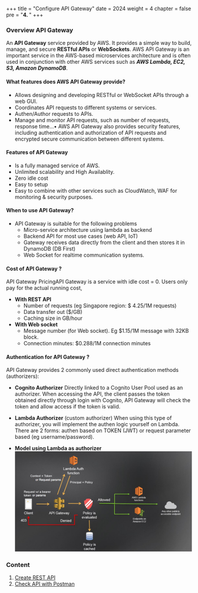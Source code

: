 +++
title = "Configure API Gateway"
date = 2024
weight = 4
chapter = false
pre = "<b>4. </b>"
+++

### Overview API Gateway

An **API Gateway** service provided by AWS. It provides a simple way to build, manage, and secure **RESTful APIs** or **WebSockets**. AWS API Gateway is an important service in the AWS-based microservices architecture and is often used in conjunction with other AWS services such as **_AWS Lambda, EC2, S3, Amazon DynamoDB_**.

#### What features does AWS API Gateway provide?

- Allows designing and developing RESTful or WebSocket APIs through a web GUI.
- Coordinates API requests to different systems or services.
- Authen/Author requests to APIs.
- Manage and monitor API requests, such as number of requests, response time...• AWS API Gateway also provides security features, including authentication and authorization of API requests and encrypted secure communication between different systems.

#### Features of API Gateway

- Is a fully managed service of AWS.
- Unlimited scalability and High Availablity.
- Zero idle cost
- Easy to setup
- Easy to combine with other services such as CloudWatch, WAF for monitoring & security purposes.

#### When to use API Gateway?

- API Gateway is suitable for the following problems
  - Micro-service architecture using lambda as backend
  - Backend API for most use cases (web API, IoT)
  - Gateway receives data directly from the client and then stores it in DynamoDB (DB First)
  - Web Socket for realtime communication systems.

#### Cost of API Gateway ?

API Gateway PricingAPI Gateway is a service with idle cost = 0. Users only pay for the actual running cost,

- **With REST API**
  - Number of requests (eg Singapore region: $ 4.25/1M requests)
  - Data transfer out ($/GB)
  - Caching size in GB/hour
- **With Web socket**
  - Message number (for Web socket). Eg $1.15/1M message with 32KB block.
  - Connection minutes: $0.288/1M connection minutes

#### Authentication for API Gateway ?

API Gateway provides 2 commonly used direct authentication methods (authorizers):

- **Cognito Authorizer**
  Directly linked to a Cognito User Pool used as an authorizer. When accessing the API, the client passes the token obtained directly through login with Cognito, API Gateway will check the token and allow access if the token is valid.

- **Lambda Authorizer** (custom authorizer)
  When using this type of authorizer, you will implement the authen logic yourself on Lambda. There are 2 forms: authen based on TOKEN (JWT) or request parameter based (eg username/password).

- **Model using Lambda as authorizer**
  ![Lambda làm authorizer](/images/4/4_1/000.png?width=90pc)

### Content

1. [Create REST API](1-create-rest-api)
2. [Check API with Postman](2-check-api-with-postman)
